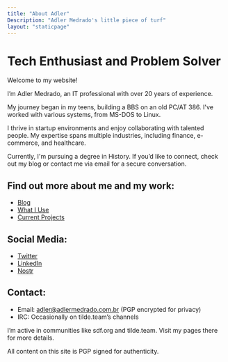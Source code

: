 ```yaml
---
title: "About Adler"
Description: "Adler Medrado's little piece of turf"
layout: "staticpage"
---
```


# Tech Enthusiast and Problem Solver

Welcome to my website!

I’m Adler Medrado, an IT professional with over 20 years of experience. 

My journey began in my teens, building a BBS on an old PC/AT 386. I've worked with various systems, from MS-DOS to Linux.

I thrive in startup environments and enjoy collaborating with talented people. My expertise spans multiple industries, including finance, e-commerce, and healthcare.

Currently, I'm pursuing a degree in History. If you’d like to connect, check out my blog or contact me via email for a secure conversation.

## Find out more about me and my work:
- [Blog](https://adlermedrado.com.br/posts)
- [What I Use](https://adlermedrado.com.br/uses/)
- [Current Projects](https://adlermedrado.com.br/now/)

## Social Media:
- [Twitter](https://adlermedrado.com.br/posts)
- [LinkedIn](https://adlermedrado.com.br/posts)
- [Nostr](https://adlermedrado.com.br/posts)

## Contact:
- Email: adler@adlermedrado.com.br (PGP encrypted for privacy)
- IRC: Occasionally on tilde.team’s channels

I’m active in communities like sdf.org and tilde.team. Visit my pages there for more details.

All content on this site is PGP signed for authenticity.
